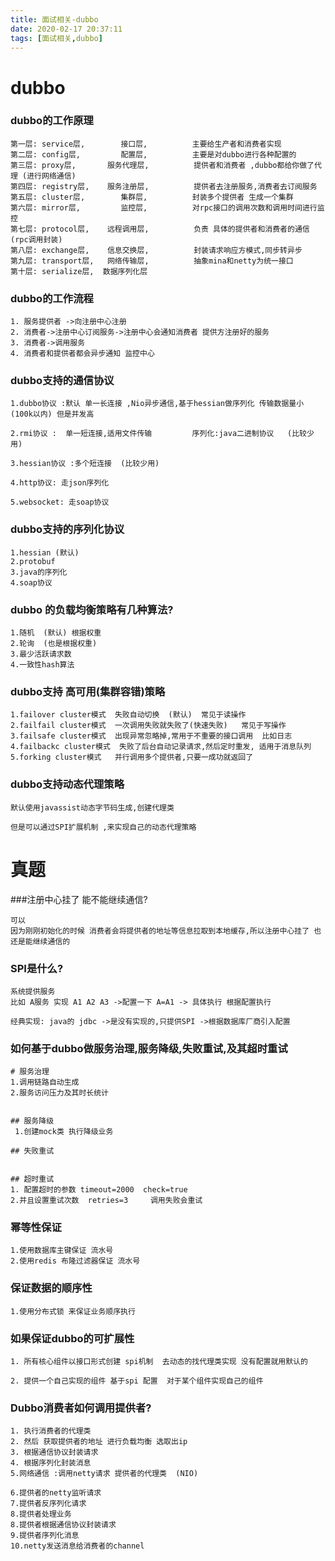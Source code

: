 ```yaml
---
title: 面试相关-dubbo
date: 2020-02-17 20:37:11
tags: [面试相关,dubbo]
---
```


# dubbo



### dubbo的工作原理

```
第一层: service层,        接口层,          主要给生产者和消费者实现
第二层: config层,         配置层,          主要是对dubbo进行各种配置的
第三层: proxy层,       服务代理层,          提供者和消费者 ,dubbo都给你做了代理 (进行网络通信)
第四层: registry层,    服务注册层,          提供者去注册服务,消费者去订阅服务
第五层: cluster层,        集群层,          封装多个提供者 生成一个集群 
第六层: mirror层,         监控层,          对rpc接口的调用次数和调用时间进行监控
第七层: protocol层,    远程调用层,          负责 具体的提供者和消费者的通信  (rpc调用封装)
第八层: exchange层,    信息交换层,          封装请求响应方模式,同步转异步
第九层: transport层,   网络传输层,          抽象mina和netty为统一接口
第十层: serialize层,  数据序列化层
```

<!--more-->

### dubbo的工作流程

```
1. 服务提供者 ->向注册中心注册
2. 消费者->注册中心订阅服务->注册中心会通知消费者 提供方注册好的服务
3. 消费者->调用服务
4. 消费者和提供者都会异步通知 监控中心
```

### dubbo支持的通信协议

```
1.dubbo协议 :默认 单一长连接 ,Nio异步通信,基于hessian做序列化 传输数据量小(100k以内) 但是并发高

2.rmi协议 :  单一短连接,适用文件传输         序列化:java二进制协议   (比较少用)

3.hessian协议 :多个短连接  (比较少用)

4.http协议: 走json序列化

5.websocket: 走soap协议
```

### dubbo支持的序列化协议

```
1.hessian (默认)
2.protobuf
3.java的序列化
4.soap协议

```

### dubbo 的负载均衡策略有几种算法?

```
1.随机  (默认) 根据权重
2.轮询  (也是根据权重)
3.最少活跃请求数
4.一致性hash算法
```

### dubbo支持 高可用(集群容错)策略

```
1.failover cluster模式  失败自动切换  (默认)  常见于读操作
2.failfail cluster模式  一次调用失败就失败了(快速失败)   常见于写操作
3.failsafe cluster模式  出现异常忽略掉,常用于不重要的接口调用  比如日志
4.failbackc cluster模式  失败了后台自动记录请求,然后定时重发, 适用于消息队列
5.forking cluster模式   并行调用多个提供者,只要一成功就返回了

```

### dubbo支持动态代理策略

```
默认使用javassist动态字节码生成,创建代理类

但是可以通过SPI扩展机制 ,来实现自己的动态代理策略
```



# 真题

###注册中心挂了 能不能继续通信?

```
可以
因为刚刚初始化的时候 消费者会将提供者的地址等信息拉取到本地缓存,所以注册中心挂了 也还是能继续通信的
```

### SPI是什么?

```
系统提供服务
比如 A服务 实现 A1 A2 A3 ->配置一下 A=A1 -> 具体执行 根据配置执行

经典实现: java的 jdbc ->是没有实现的,只提供SPI ->根据数据库厂商引入配置
```

### 如何基于dubbo做服务治理,服务降级,失败重试,及其超时重试

```
# 服务治理
1.调用链路自动生成
2.服务访问压力及其时长统计


## 服务降级
 1.创建mock类 执行降级业务
 
## 失败重试


## 超时重试
1. 配置超时的参数 timeout=2000  check=true
2.并且设置重试次数  retries=3     调用失败会重试 

```

### 幂等性保证

```
1.使用数据库主键保证 流水号
2.使用redis 布隆过滤器保证 流水号 
```

### 保证数据的顺序性

```
1.使用分布式锁 来保证业务顺序执行
```

### 如果保证dubbo的可扩展性

```
1. 所有核心组件以接口形式创建 spi机制  去动态的找代理类实现 没有配置就用默认的

2. 提供一个自己实现的组件 基于spi 配置  对于某个组件实现自己的组件
```

### Dubbo消费者如何调用提供者?

```
1. 执行消费者的代理类
2. 然后 获取提供者的地址 进行负载均衡 选取出ip
3. 根据通信协议封装请求 
4. 根据序列化封装消息
5.网络通信 :调用netty请求 提供者的代理类  (NIO)

6.提供者的netty监听请求 
7.提供者反序列化请求
8.提供者处理业务
8.提供者根据通信协议封装请求
9.提供者序列化消息
10.netty发送消息给消费者的channel
```

